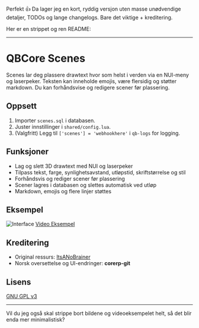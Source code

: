 Perfekt 👍 Da lager jeg en kort, ryddig versjon uten masse unødvendige detaljer, TODOs og lange changelogs. Bare det viktige + kreditering.

Her er en strippet og ren README:

---

# QBCore Scenes

Scenes lar deg plassere drawtext hvor som helst i verden via en NUI-meny og laserpeker. Teksten kan inneholde emojis, være flersidig og støtter markdown. Du kan forhåndsvise og redigere scener før plassering.

## Oppsett

1. Importer `scenes.sql` i databasen.
2. Juster innstillinger i `shared/config.lua`.
3. (Valgfritt) Legg til `['scenes'] = 'webhookhere'` i `qb-logs` for logging.

## Funksjoner

* Lag og slett 3D drawtext med NUI og laserpeker
* Tilpass tekst, farge, synlighetsavstand, utløpstid, skriftstørrelse og stil
* Forhåndsvis og rediger scener før plassering
* Scener lagres i databasen og slettes automatisk ved utløp
* Markdown, emojis og flere linjer støttes

## Eksempel

![Interface](https://i.imgur.com/MfbG070.png)
[Video Eksempel](https://i.imgur.com/jfTlu9B.mp4)

## Kreditering

* Original ressurs: [ItsANoBrainer](https://github.com/ItsANoBrainer)
* Norsk oversettelse og UI-endringer: **corerp-git**

## Lisens

[GNU GPL v3](http://www.gnu.org/licenses/gpl-3.0.html)

---

Vil du jeg også skal strippe bort bildene og videoeksempelet helt, så det blir enda mer minimalistisk?
